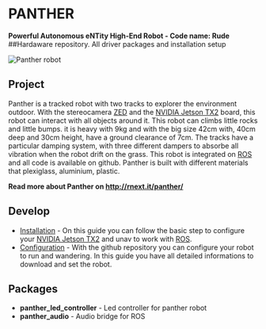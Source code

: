 # PANTHER
**Powerful Autonomous eNTity High-End Robot - Code name: Rude**
##Hardaware repository. All driver packages and installation setup

![Panther robot](https://github.com/rbonghi/panther_hardware/blob/master/panther-nobg.png)

## Project
Panther is a tracked robot with two tracks to explorer the environment outdoor. With the stereocamera [ZED] and the [NVIDIA Jetson TX2] board, this robot can interact with all objects around it. This robot can climbs little rocks and little bumps. it is heavy with 9kg and with the big size 42cm with, 40cm deep and 30cm height, have a ground clearance of 7cm. The tracks have a particular damping system, with three different dampers to absorbe all vibration when the robot drift on the grass. This robot is integrated on [ROS] and all code is available on github. Panther is built with different materials that plexiglass, aluminium, plastic.

**Read more about Panther on http://rnext.it/panther/**

## Develop
* [Installation](http://rnext.it/panther/installation-panther/) - On this guide you can follow the basic step to configure your [NVIDIA Jetson TX2] and unav to work with [ROS].
* [Configuration](http://rnext.it/panther/configuration-panther/) - With the github repository you can configure your robot to run and wandering. In this guide you have all detailed informations to download and set the robot.

## Packages
* **panther_led_controller** - Led controller for panther robot
* **panther_audio** - Audio bridge for ROS

[NVIDIA Jetson TX2]: http://www.nvidia.com/object/embedded-systems-dev-kits-modules.html
[ZED]: https://www.stereolabs.com/
[ROS]: http://www.ros.org/
